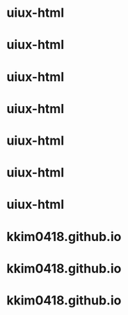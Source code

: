 # uiux-html
# uiux-html
# uiux-html
# uiux-html
# uiux-html
# uiux-html
# uiux-html
# kkim0418.github.io
# kkim0418.github.io
# kkim0418.github.io
